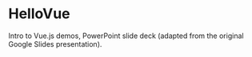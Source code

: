 # HelloVue
Intro to Vue.js demos, PowerPoint slide deck (adapted from the original Google Slides presentation).
